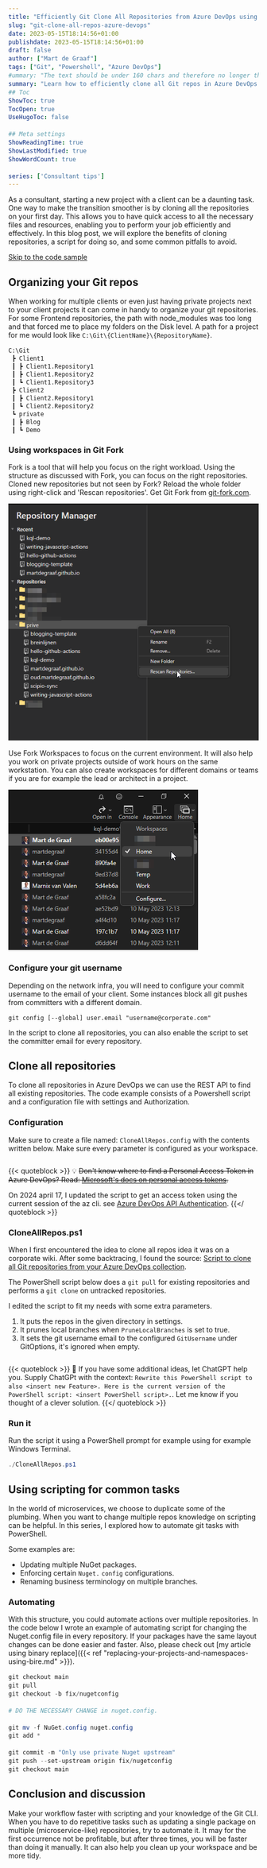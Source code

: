 ```yaml
---
title: "Efficiently Git Clone All Repositories from Azure DevOps using PowerShell: A Step-by-Step Guide"
slug: "git-clone-all-repos-azure-devops"
date: 2023-05-15T18:14:56+01:00
publishdate: 2023-05-15T18:14:56+01:00
draft: false
author: ["Mart de Graaf"]
tags: ["Git", "Powershell", "Azure DevOps"]
#ummary: "The text should be under 160 chars and therefore no longer than this string. Two senteces is the most effective. Or some shorter sentences after each other.1234"
summary: "Learn how to efficiently clone all Git repos in Azure DevOps with our comprehensive consulting guide. Streamline your development workflow today!"
## Toc
ShowToc: true
TocOpen: true
UseHugoToc: false

## Meta settings
ShowReadingTime: true
ShowLastModified: true
ShowWordCount: true

series: ['Consultant tips']
---
```


As a consultant, starting a new project with a client can be a daunting task. One way to make the transition smoother is by cloning all the repositories on your first day. This allows you to have quick access to all the necessary files and resources, enabling you to perform your job efficiently and effectively. In this blog post, we will explore the benefits of cloning repositories, a script for doing so, and some common pitfalls to avoid.

[Skip to the code sample](#configuration)

## Organizing your Git repos

When working for multiple clients or even just having private projects next to your client projects it can come in handy to organize your git repositories. For some Frontend repositories, the path with node_modules was too long and that forced me to place my folders on the Disk level. A path for a project for me would look like `C:\Git\{ClientName}\{RepositoryName}`.

```plaintext {linenos=table}
C:\Git
 ┣ Client1
 ┃ ┣ Client1.Repository1
 ┃ ┣ Client1.Repository2
 ┃ ┗ Client1.Repository3
 ┣ Client2
 ┃ ┣ Client2.Repository1
 ┃ ┗ Client2.Repository2
 ┗ private
 ┃ ┣ Blog
 ┃ ┗ Demo
```

### Using workspaces in Git Fork

Fork is a tool that will help you focus on the right workload. Using the structure as discussed with Fork, you can focus on the right repositories. Cloned new repositories but not seen by Fork? Reload the whole folder using right-click and 'Rescan repositories'. Get Git Fork from [git-fork.com](https://git-fork.com/).

![Fork Repository Manager](fork_repository_manager.png#center "Fork Repository Manager")

Use Fork Workspaces to focus on the current environment. It will also help you work on private projects outside of work hours on the same workstation. You can also create workspaces for different domains or teams if you are for example the lead or architect in a project.

![Fork Workspaces](fork_workspaces.png#center "Fork workspaces")

### Configure your git username

Depending on the network infra, you will need to configure your commit username to the email of your client.
Some instances block all git pushes from committers with a different domain.

```console {linenos=table}
git config [--global] user.email "username@corperate.com"
```

In the script to clone all repositories, you can also enable the script to set the committer email for every repository.

## Clone all repositories

To clone all repositories in Azure DevOps we can use the REST API to find all existing repositories. The code example consists of a Powershell script and a configuration file with settings and Authorization.

### Configuration

Make sure to create a file named: `CloneAllRepos.config` with the contents written below. Make sure every parameter is configured as your workspace.

```cfg {linenos=table,file=CloneAllRepos.config}
```

{{< quoteblock >}}
:bulb: ~~Don't know where to find a Personal Access Token in Azure DevOps? Read: [Microsoft's docs on personal access tokens](https://learn.microsoft.com/en-us/azure/devops/organizations/accounts/use-personal-access-tokens-to-authenticate).~~

On 2024 april 17, I updated the script to get an access token using the current session of the az cli. see [Azure DevOps API Authentication](https://learn.microsoft.com/en-us/azure/devops/integrate/get-started/authentication/service-principal-managed-identity?toc=%2Fazure%2Fdevops%2Forganizations%2Fsecurity%2Ftoc.json&view=azure-devops#q-can-i-use-a-service-principal-or-managed-identity-with-azure-cli).
{{</ quoteblock >}}

### CloneAllRepos.ps1

When I first encountered the idea to clone all repos idea it was on a corporate wiki. After some backtracing, I found the source: [Script to clone all Git repositories from your Azure DevOps collection](https://blog.rsuter.com/script-to-clone-all-git-repositories-from-your-vsts-collection/).

The PowerShell script below does a `git pull` for existing repositories and performs a `git clone` on untracked repositories.

I edited the script to fit my needs with some extra parameters.

1. It puts the repos in the given directory in settings.
1. It prunes local branches when `PruneLocalBranches` is set to true.
1. It sets the git username email to the configured `GitUsername` under GitOptions, it's ignored when empty.

```PowerShell {linenos=table, file=CloneAllRepos.ps1}
```

{{< quoteblock >}}
:robot: If you have some additional ideas, let ChatGPT help you. Supply ChatGPt with the context: `Rewrite this PowerShell script to also <insert new Feature>. Here is the current version of the PowerShell script: <insert PowerShell script>.`. Let me know if you thought of a clever solution.
{{</ quoteblock >}}

### Run it

Run the script it using a PowerShell prompt for example using for example Windows Terminal.

```PowerShell {linenos=table}
./CloneAllRepos.ps1
```

## Using scripting for common tasks

In the world of microservices, we choose to duplicate some of the plumbing. When you want to change multiple repos knowledge on scripting can be helpful. In this series, I explored how to automate git tasks with PowerShell.

Some examples are:

- Updating multiple NuGet packages.
- Enforcing certain `Nuget.` `config` configurations.
- Renaming business terminology on multiple branches.

### Automating

With this structure, you could automate actions over multiple repositories. In the code below I wrote an example of automating script for changing the Nuget.config file in every repository. If your packages have the same layout changes can be done easier and faster. Also, please check out [my article using binary replace]({{< ref "replacing-your-projects-and-namespaces-using-bire.md" >}}).

```PowerShell {linenos=table}
git checkout main
git pull
git checkout -b fix/nugetconfig

# DO THE NECESSARY CHANGE in nuget.config.

git mv -f NuGet.config nuget.config
git add *

git commit -m "Only use private Nuget upstream"
git push --set-upstream origin fix/nugetconfig
git checkout main
```

## Conclusion and discussion

Make your workflow faster with scripting and your knowledge of the Git CLI. When you have to do repetitive tasks such as updating a single package on multiple (microservice-like) repositories, try to automate it. It may for the first occurrence not be profitable, but after three times, you will be faster than doing it manually. It can also help you clean up your workspace and be more tidy.
